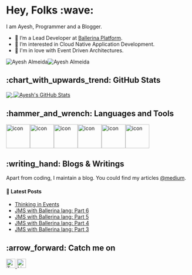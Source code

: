 <h1 align='left'> Hey, Folks :wave:</h1>

I am Ayesh, Programmer and a Blogger.
- 🔭 I’m a Lead Developer at [Ballerina Platform](https://ballerina.io/).
- 🌱 I’m interested in Cloud Native Application Development.
- 🌼 I'm in love with Event Driven Architectures.

<div div style="display: flex; align-items: flex-start;">
  <img src="https://komarev.com/ghpvc/?username=ayeshLK&label=Profile%20views&color=0e75b6&style=flat" alt="Ayesh Almeida" /> 
  <!-- <img src="https://user-badge.committers.top/sri_lanka_public/ayeshLK.svg" alt="Ayesh Almeida" />  -->
  <img src="https://img.shields.io/github/followers/ayeshLK?label=Follow&style=social" alt="Ayesh Almeida" />
</div>

<h2 align='left'> :chart_with_upwards_trend: GitHub Stats </h2>

<a href="https://github.com/ayeshLK/ayeshLK">
  <img align="center" src="https://github-readme-stats.vercel.app/api/top-langs/?username=ayeshLK&title_color=ffffff&text_color=c9cacc&icon_color=2bbc8a&bg_color=1d1f21&langs_count=3" />
</a>

<a href="https://github.com/ayeshLK/ayeshLK">
  <img align="center" src="https://github-readme-stats.vercel.app/api?username=ayeshLK&show_icons=true&line_height=27&count_private=true&title_color=ffffff&text_color=c9cacc&icon_color=2bbc8a&bg_color=1d1f21" alt="Ayesh's GitHub Stats" />
</a>

<h2 align='left'> :hammer_and_wrench: Languages and Tools </h2>

<div style="display: flex; align-items: flex-start;">
  <img src="https://techstack-generator.vercel.app/java-icon.svg" alt="icon" width="65" height="65" />
  <img src="https://techstack-generator.vercel.app/react-icon.svg" alt="icon" width="65" height="65" />
  <img src="https://techstack-generator.vercel.app/graphql-icon.svg" alt="icon" width="65" height="65" />
  <img src="https://techstack-generator.vercel.app/restapi-icon.svg" alt="icon" width="65" height="65" />
  <img src="https://techstack-generator.vercel.app/docker-icon.svg" alt="icon" width="65" height="65" />
  <img src="https://techstack-generator.vercel.app/github-icon.svg" alt="icon" width="65" height="65" />
</div>

<h2 align='left'> :writing_hand: Blogs & Writings </h2>

Apart from coding, I maintain a blog. You could find my articles [@medium](https://ayesh9303.medium.com/).

#### :blue_book: Latest Posts

<!-- BLOG-POST-LIST:START -->
- [Thinking in Events](https://ayesh9303.medium.com/thinking-in-events-c84cd1c31a50?source=rss-3b4546c4c9c5------2)
- [JMS with Ballerina lang: Part 6](https://ayesh9303.medium.com/jms-with-ballerina-lang-part-6-35ac842014a9?source=rss-3b4546c4c9c5------2)
- [JMS with Ballerina lang: Part 5](https://ayesh9303.medium.com/jms-with-ballerina-lang-part-5-074d7cd72abd?source=rss-3b4546c4c9c5------2)
- [JMS with Ballerina lang: Part 4](https://ayesh9303.medium.com/jms-with-ballerina-lang-part-4-6db2d4281069?source=rss-3b4546c4c9c5------2)
- [JMS with Ballerina lang: Part 3](https://ayesh9303.medium.com/jms-with-ballerina-lang-part-3-276e42709860?source=rss-3b4546c4c9c5------2)
<!-- BLOG-POST-LIST:END -->

<h2 align='left'> :arrow_forward: Catch me on </h2>

<a href="https://twitter.com/Ayesh363" target="_blank">
  <img style="border: 0; border-style: none" border=2 src="https://edent.github.io/SuperTinyIcons/images/svg/twitter.svg" width="25" title="Twitter"/>
</a>

<a href="https://lk.linkedin.com/in/ayesh-almeida-5a7630a2" target="_blank">
  <img style="border: 0; border-style: none" border=2 src="https://edent.github.io/SuperTinyIcons/images/svg/linkedin.svg" width="25" title="LinkedIn"/>
</a>


<!--
**ayeshLK/ayeshLK** is a ✨ _special_ ✨ repository because its `README.md` (this file) appears on your GitHub profile.

Here are some ideas to get you started:

- 🌱 I’m currently learning ...
- 👯 I’m looking to collaborate on ...
- 🤔 I’m looking for help with ...
- 💬 Ask me about ...
- 📫 How to reach me: ...
- 😄 Pronouns: ...
- ⚡ Fun fact: ...
-->
